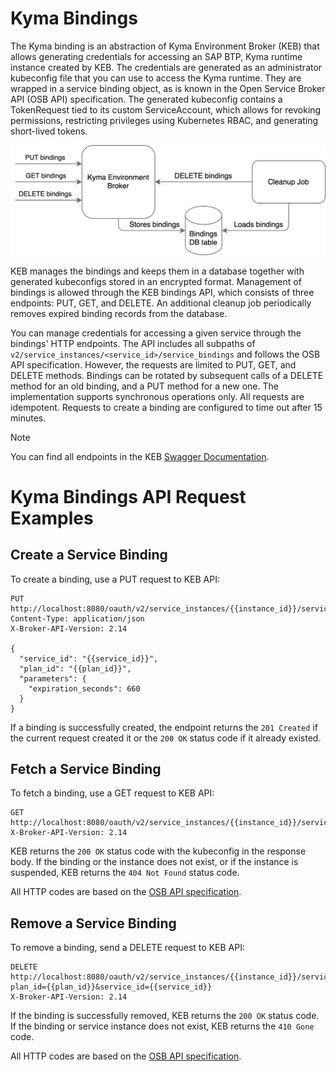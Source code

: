 # Kyma Bindings

The Kyma binding is an abstraction of Kyma Environment Broker (KEB) that allows generating credentials for accessing an SAP BTP, Kyma runtime instance created by KEB. The credentials are generated as an administrator kubeconfig file that you can use to access the Kyma runtime. They are wrapped in a service binding object, as is known in the Open Service Broker API (OSB API) specification. The generated kubeconfig contains a TokenRequest tied to its custom ServiceAccount, which allows for revoking permissions, restricting privileges using Kubernetes RBAC, and generating short-lived tokens.

![Kyma bindings components](../assets/bindings-general.drawio.svg)

KEB manages the bindings and keeps them in a database together with generated kubeconfigs stored in an encrypted format. Management of bindings is allowed through the KEB bindings API, which consists of three endpoints: PUT, GET, and DELETE. An additional cleanup job periodically removes expired binding records from the database.

You can manage credentials for accessing a given service through the bindings' HTTP endpoints. The API includes all subpaths of `v2/service_instances/<service_id>/service_bindings` and follows the OSB API specification. However, the requests are limited to PUT, GET, and DELETE methods. Bindings can be rotated by subsequent calls of a DELETE method for an old binding, and a PUT method for a new one. The implementation supports synchronous operations only. All requests are idempotent. Requests to create a binding are configured to time out after 15 minutes.

> [!NOTE]
> You can find all endpoints in the KEB [Swagger Documentation](https://kyma-env-broker.cp.stage.kyma.cloud.sap/#/Bindings).

# Kyma Bindings API Request Examples

## Create a Service Binding

To create a binding, use a PUT request to KEB API:

```
PUT http://localhost:8080/oauth/v2/service_instances/{{instance_id}}/service_bindings/{{binding_id}}
Content-Type: application/json
X-Broker-API-Version: 2.14

{
  "service_id": "{{service_id}}",
  "plan_id": "{{plan_id}}",
  "parameters": {
    "expiration_seconds": 660
  }
}
```

If a binding is successfully created, the endpoint returns the `201 Created` if the current request created it or the `200 OK` status code if it already existed.

## Fetch a Service Binding

To fetch a binding, use a GET request to KEB API:

```
GET http://localhost:8080/oauth/v2/service_instances/{{instance_id}}/service_bindings/{{binding_id}}
X-Broker-API-Version: 2.14
```

KEB returns the `200 OK` status code with the kubeconfig in the response body. If the binding or the instance does not exist, or if the instance is suspended, KEB returns the `404 Not Found` status code.

All HTTP codes are based on the [OSB API specification](https://github.com/openservicebrokerapi/servicebroker/blob/master/spec.md#fetching-a-service-binding).

## Remove a Service Binding

To remove a binding, send a DELETE request to KEB API:

```
DELETE http://localhost:8080/oauth/v2/service_instances/{{instance_id}}/service_bindings/{{binding_id}}?plan_id={{plan_id}}&service_id={{service_id}}
X-Broker-API-Version: 2.14
```

If the binding is successfully removed, KEB returns the `200 OK` status code. If the binding or service instance does not exist, KEB returns the `410 Gone` code.

All HTTP codes are based on the [OSB API specification](https://github.com/openservicebrokerapi/servicebroker/blob/master/spec.md#unbinding).
